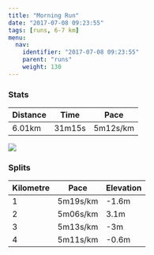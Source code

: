 ```yaml
---
title: "Morning Run"
date: "2017-07-08 09:23:55"
tags: [runs, 6-7 km]
menu:
  nav:
    identifier: "2017-07-08 09:23:55"
    parent: "runs"
    weight: 130
---
```


### Stats

| Distance | Time | Pace |
|----------|------|------|
|6.01km|31m15s|5m12s/km|

<img src='https://maps.googleapis.com/maps/api/staticmap?maptype=roadmap&path=enc:_vjeI`ivLbBpH[rF`ClAX`FlAkAS{DrAiDpEu@dBjEsJ~DEaGnB{BrDAtApD}JjEAkFxBmCbDGfBpD}JhEE_FlBsClDQlBvDgKtEKoE`CmD`DOjBzDeKrEAsFlBkCvDKrAdEoJ`EOmEvAyC|Do@tBxDyJvEKiFjBkC`EEzAtDiKjEEaFdCmDxC@jBzDaKvEIgFjCgDdEf@z@dCi@p@&key=AIzaSyAfqMeaZ1CCJFGP5cWud__oZnT_Pybg-1M&size=800x800&markers=color:yellow|label:S|53.47184,-2.24929&markers=color:green|label:F|53.468600000000016,-2.2522399999999982'>

### Splits

| Kilometre | Pace | Elevation |
|------|------|-----------|
|1|5m19s/km|-1.6m|
|2|5m06s/km|3.1m|
|3|5m13s/km|-3m|
|4|5m11s/km|-0.6m|
